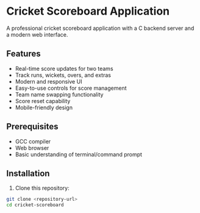 # Cricket Scoreboard Application

A professional cricket scoreboard application with a C backend server and a modern web interface.

## Features

- Real-time score updates for two teams
- Track runs, wickets, overs, and extras
- Modern and responsive UI
- Easy-to-use controls for score management
- Team name swapping functionality
- Score reset capability
- Mobile-friendly design

## Prerequisites

- GCC compiler
- Web browser
- Basic understanding of terminal/command prompt

## Installation

1. Clone this repository:
```bash
git clone <repository-url>
cd cricket-scoreboard
